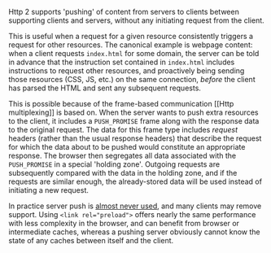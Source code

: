 Http 2 supports 'pushing' of content from servers to clients between supporting clients and servers, without any initiating request from the client.

This is useful when a request for a given resource consistently triggers a request for other resources.  The canonical example is webpage content: when a client requests `index.html` for some domain, the server can be told in advance that the instruction set contained in `index.html` includes instructions to request other resources, and proactively being sending those resources (CSS, JS, etc.) on the same connection, *before* the client has parsed the HTML and sent any subsequent requests.

This is possible because of the frame-based communication [[Http multiplexing]] is based on.  When the server wants to push extra resources to the client, it includes a `PUSH_PROMISE` frame along with the response data to the original request.  The data for this frame type includes *request* headers (rather than the usual response headers) that describe the request for which the data about to be pushed would constitute an appropriate response.  The browser then segregates all data associated with the `PUSH_PROMISE` in a special 'holding zone'.  Outgoing requests are subsequently compared with the data in the holding zone, and if the requests are similar enough, the already-stored data will be used instead of initiating a new request.

In practice server push is [almost never used](https://groups.google.com/a/chromium.org/g/blink-dev/c/K3rYLvmQUBY/m/vOWBKZGoAQAJ?pli=1), and many clients may remove support.  Using `<link rel="preload">` offers nearly the same performance with less complexity in the browser, and can benefit from browser or intermediate caches, whereas a pushing server obviously cannot know the state of any caches between itself and the client.